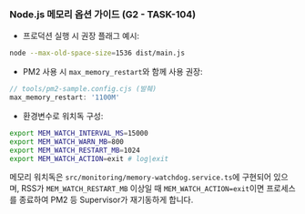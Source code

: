 ### Node.js 메모리 옵션 가이드 (G2 - TASK-104)

- 프로덕션 실행 시 권장 플래그 예시:

```bash
node --max-old-space-size=1536 dist/main.js
```

- PM2 사용 시 `max_memory_restart`와 함께 사용 권장:

```js
// tools/pm2-sample.config.cjs (발췌)
max_memory_restart: '1100M'
```

- 환경변수로 워치독 구성:

```bash
export MEM_WATCH_INTERVAL_MS=15000
export MEM_WATCH_WARN_MB=800
export MEM_WATCH_RESTART_MB=1024
export MEM_WATCH_ACTION=exit # log|exit
```

메모리 워치독은 `src/monitoring/memory-watchdog.service.ts`에 구현되어 있으며, RSS가 `MEM_WATCH_RESTART_MB` 이상일 때 `MEM_WATCH_ACTION=exit`이면 프로세스를 종료하여 PM2 등 Supervisor가 재기동하게 합니다.


